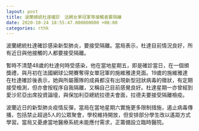 ```yaml
---
layout: post
title: 波蘭總統杜達確診　法網女單冠軍等接觸者要隔離
date: 2020-10-24 18:55:47.000000000 +08:00
categories: rthk
---
```


波蘭總統杜達確診感染新型肺炎，要接受隔離。當局表示，杜達目前情況良好，所有近日與他接觸的人都要接受隔離。

暫時不清楚48歲的杜達何時受感染，他在當地星期五，即是確診當日，在一個頒獎禮，與月初在法國網球公開賽奪得女單冠軍的施維雅達見面。19歲的施維雅達在杜達確診後表示，她與所屬團隊的成員都沒有出現新型冠狀病毒的徵狀，有定期接受檢測，但亦會按程序自我隔離，又稱自己目前感覺良好。杜達星期一亦曾經到愛沙尼亞出席投資論壇，與保加利亞總統拉德夫會面，拉德夫要接受隔離檢疫。

波蘭近日的新型肺炎疫情反彈，當局在當地星期六實施更多限制措施，遏止病毒傳播，包括禁止超過5人的公眾聚會，學校維持開放，但安排部分學生改以遙距方式學習。當局又憂慮當地醫療系統未能應付需求，正籌備設立臨時醫院。
